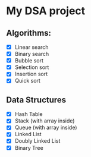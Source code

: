 # My DSA project

## Algorithms:

- [x] Linear search
- [x] Binary search
- [x] Bubble sort
- [x] Selection sort
- [x] Insertion sort
- [x] Quick sort

## Data Structures

- [x] Hash Table
- [x] Stack (with array inside)
- [x] Queue (with array inside)
- [x] Linked List
- [x] Doubly Linked List
- [x] Binary Tree
